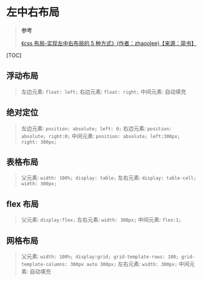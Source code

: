 <!--
 * @Author: yaohebin
 * @Date: 2021-09-02 11:03:40
 * @LastEditTime: 2022-07-09 18:16:57
 * @LastEditors: yaohebin
 * @Description: 左中右布局
-->
# 左中右布局

> **参考**
>
> [《css 布局-实现左中右布局的 5 种方式》(作者：zhaoolee)【来源：简书】](https://www.jianshu.com/p/7198647cddd9)

[TOC]

## 浮动布局

> 左边元素: `float: left;`
> 右边元素: `float: right;`
> 中间元素: 自动填充

## 绝对定位

> 左边元素: `position: absolute; left: 0;`
> 右边元素: `position: absolute; right:0;`
> 中间元素: `position: absolute; left:300px; right: 300px;`

## 表格布局

> 父元素: `width: 100%; display: table;`
> 左右元素: `display: table-cell; width: 300px;`

## flex 布局

> 父元素: `display:flex;`
> 左右元素: `width: 300px;`
> 中间元素: `flex:1;`

## 网格布局

> 父元素: `width: 100%; display:grid; grid-template-rows: 100; grid-template-columns: 300px auto 300px;`
> 左右元素: `width: 300px;`
> 中间元素: 自动填充
